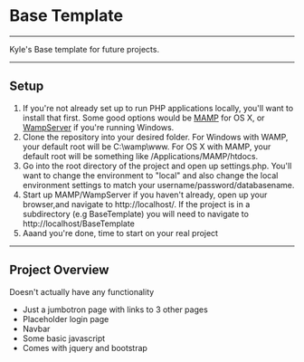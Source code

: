 # Base Template

***

Kyle's Base template for future projects.

***

## Setup

1. If you're not already set up to run PHP applications locally, you'll want to install that first.  Some good options would be [MAMP](https://www.mamp.info/en/) for OS X, or [WampServer](http://www.wampserver.com/en/) if you're running Windows.
2. Clone the repository into your desired folder. For Windows with WAMP, your default root will be C:\wamp\www. For OS X with MAMP, your default root will be something like /Applications/MAMP/htdocs.
3. Go into the root directory of the project and open up settings.php.  You'll want to change the environment to "local" and also change the local environment settings to match your username/password/databasename.
4. Start up MAMP/WampServer if you haven't already, open up your browser,and navigate to http://localhost/. If the project is in a subdirectory (e.g BaseTemplate) you will need to navigate to http://localhost/BaseTemplate
5. Aaand you're done, time to start on your real project

***

## Project Overview

Doesn't actually have any functionality 
  * Just a jumbotron page with links to 3 other pages
  * Placeholder login page
  * Navbar
  * Some basic javascript
  * Comes with jquery and bootstrap
